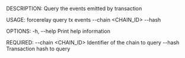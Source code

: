 DESCRIPTION:
Query the events emitted by transaction

USAGE:
    forcerelay query tx events --chain <CHAIN_ID> --hash <HASH>

OPTIONS:
    -h, --help    Print help information

REQUIRED:
        --chain <CHAIN_ID>    Identifier of the chain to query
        --hash <HASH>         Transaction hash to query

